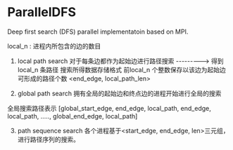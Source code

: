 # ParallelDFS
Deep first search (DFS) parallel implementatoin based on MPI.

local_n :   进程内所包含的边的数目

1. local path search
对于每条边都作为起始边进行路径搜索     --------->   得到local_n 条路径
搜索所得数据存储格式
前local_n 个整数保存以该边为起始边可形成的路径个数	<end_edge, local_path_len>

2. global path search
拥有全局的起始边和终点边的进程开始进行全局的搜索

全局搜索路径表示
[global_start_edge, end_edge, local_path, end_edge, local_path, .....,  global_end_edge, local_path]

3. path sequence search
各个进程基于<start_edge, end_edge, len>三元组，进行路径序列的搜索。
